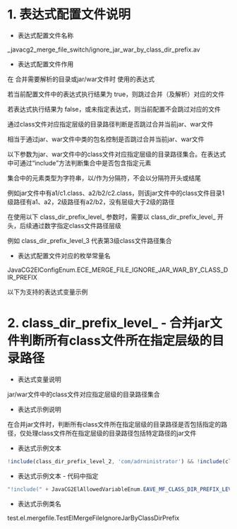 # 1. 表达式配置文件说明

- 表达式配置文件名称

_javacg2_merge_file_switch/ignore_jar_war_by_class_dir_prefix.av

- 表达式配置文件作用

在 合并需要解析的目录或jar/war文件时 使用的表达式

若当前配置文件中的表达式执行结果为 true，则跳过合并（及解析）对应的文件

若表达式执行结果为 false，或未指定表达式，则当前配置不会跳过对应的文件

通过class文件对应指定层级的目录路径判断是否跳过合并当前jar、war文件

相当于通过jar、war文件中类的包名控制是否跳过合并当前jar、war文件

以下参数为jar、war文件中的class文件对应指定层级的目录路径集合。在表达式中可通过“include”方法判断集合中是否包含指定元素

集合中的元素类型为字符串，以/作为分隔符，不会以分隔符开头或结尾

例如jar文件中有a1/c1.class、a2/b2/c2.class，则该jar文件中的class文件目录1级路径有a1、a2，2级路径有a2/b2，没有层级大于2级的路径

在使用以下 class_dir_prefix_level_ 参数时，需要以 class_dir_prefix_level_ 开头，后续通过数字指定class文件路径层级

例如 class_dir_prefix_level_3 代表第3级class文件路径集合

- 表达式配置文件对应的枚举常量名

JavaCG2ElConfigEnum.ECE_MERGE_FILE_IGNORE_JAR_WAR_BY_CLASS_DIR_PREFIX

以下为支持的表达式变量示例

# 2. class_dir_prefix_level_ - 合并jar文件判断所有class文件所在指定层级的目录路径

- 表达式变量说明

jar/war文件中的class文件对应指定层级的目录路径集合

- 表达式示例说明

在合并jar文件时，判断所有class文件所在指定层级的目录路径是否包括指定的路径，仅处理class文件所在指定层级的目录路径包括特定路径的jar文件

- 表达式示例文本

```js
!include(class_dir_prefix_level_2, 'com/adrninistrator') && !include(class_dir_prefix_level_3, 'org/apache/bcel')
```

- 表达式示例文本 - 代码中指定

```java
"!include(" + JavaCG2ElAllowedVariableEnum.EAVE_MF_CLASS_DIR_PREFIX_LEVEL.getVariableName() + "2, 'com/adrninistrator') && !include(" + JavaCG2ElAllowedVariableEnum.EAVE_MF_CLASS_DIR_PREFIX_LEVEL.getVariableName() + "3, 'org/apache/bcel')"
```

- 表达式示例类名

test.el.mergefile.TestElMergeFileIgnoreJarByClassDirPrefix

